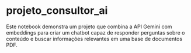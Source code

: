 # projeto_consultor_ai
Este notebook demonstra um projeto que combina a API Gemini com embeddings para criar um chatbot capaz de responder perguntas sobre o conteúdo e buscar informações relevantes em uma base de documentos PDF.
